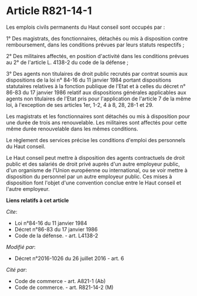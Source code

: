 # Article R821-14-1

Les emplois civils permanents du Haut conseil sont occupés par :

1° Des magistrats, des fonctionnaires, détachés ou mis à disposition contre remboursement, dans les conditions prévues par
leurs statuts respectifs ;

2° Des militaires affectés, en position d'activité dans les conditions prévues au 2° de l'article L. 4138-2 du code de la
défense ;

3° Des agents non titulaires de droit public recrutés par contrat soumis aux dispositions de la loi n° 84-16 du 11 janvier
1984 portant dispositions statutaires relatives à la fonction publique de l'Etat et à celles du décret n° 86-83 du 17 janvier
1986 relatif aux dispositions générales applicables aux agents non titulaires de l'Etat pris pour l'application de l'article
7 de la même loi, à l'exception de ses articles 1er, 1-2, 4 à 8, 28, 28-1 et 29.

Les magistrats et les fonctionnaires sont détachés ou mis à disposition pour une durée de trois ans renouvelable. Les
militaires sont affectés pour cette même durée renouvelable dans les mêmes conditions.

Le règlement des services précise les conditions d'emploi des personnels du Haut conseil.

Le Haut conseil peut mettre à disposition des agents contractuels de droit public et des salariés de droit privé auprès d'un
autre employeur public, d'un organisme de l'Union européenne ou international, ou se voir mettre à disposition du personnel
par un autre employeur public. Ces mises à disposition font l'objet d'une convention conclue entre le Haut conseil et l'autre
employeur.

**Liens relatifs à cet article**

_Cite_:

  - Loi n°84-16 du 11 janvier 1984
  - Décret n°86-83 du 17 janvier 1986
  - Code de la défense. - art. L4138-2

_Modifié par_:

  - Décret n°2016-1026 du 26 juillet 2016 - art. 6

_Cité par_:

  - Code de commerce - art. A821-1 (Ab)
  - Code de commerce. - art. R821-14-2 (M)
